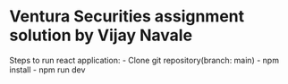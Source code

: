 # Ventura Securities assignment solution by Vijay Navale

Steps to run react application: - Clone git repository(branch: main) - npm install - npm run dev

